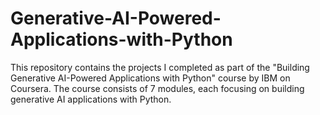 # Generative-AI-Powered-Applications-with-Python
This repository contains the projects I completed as part of the "Building Generative AI-Powered Applications with Python" course by IBM on Coursera. The course consists of 7 modules, each focusing on building generative AI applications with Python.
